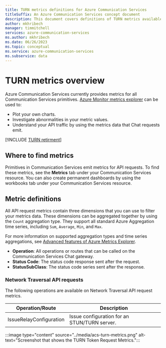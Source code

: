 ```yaml
---
title: TURN metrics definitions for Azure Communication Services
titleSuffix: An Azure Communication Services concept document
description: This document covers definitions of TURN metrics available in the Azure portal.
author: mkhribech
manager: timmitchell
services: azure-communication-services
ms.author: mkhribech
ms.date: 06/26/2023
ms.topic: conceptual
ms.service: azure-communication-services
ms.subservice: data
---
```

# TURN metrics overview

Azure Communication Services currently provides metrics for all Communication Services primitives. [Azure Monitor metrics explorer](../../../azure-monitor\essentials\analyze-metrics.md) can be used to:

- Plot your own charts.
- Investigate abnormalities in your metric values.
- Understand your API traffic by using the metrics data that Chat requests emit.

[!INCLUDE [TURN retirment](../../includes/turn-retirement.md)]

## Where to find metrics

Primitives in Communication Services emit metrics for API requests. To find these metrics, see the **Metrics** tab under your Communication Services resource. You can also create permanent dashboards by using the workbooks tab under your Communication Services resource.

## Metric definitions

All API request metrics contain three dimensions that you can use to filter your metrics data. These dimensions can be aggregated together by using the `Count` aggregation type. They support all standard Azure Aggregation time series, including `Sum`, `Average`, `Min`, and `Max`.

For more information on supported aggregation types and time series aggregations, see [Advanced features of Azure Metrics Explorer](../../../azure-monitor/essentials/metrics-charts.md#aggregation).

- **Operation**: All operations or routes that can be called on the Communication Services Chat gateway.
- **Status Code**: The status code response sent after the request.
- **StatusSubClass**: The status code series sent after the response.

### Network Traversal API requests

The following operations are available on Network Traversal API request metrics.

| Operation/Route    | Description                                                                                    |
| -------------------- | ---------------------------------------------------------------------------------------------- |
| IssueRelayConfiguration       | Issue configuration for an STUN/TURN server. |

:::image type="content" source="../media/acs-turn-metrics.png" alt-text="Screenshot that shows the TURN Token Request Metrics.":::

